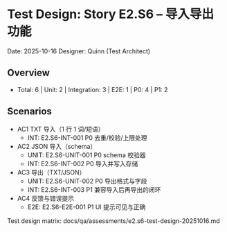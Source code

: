 # Test Design: Story E2.S6 – 导入导出功能

Date: 2025-10-16
Designer: Quinn (Test Architect)

## Overview
- Total: 6 | Unit: 2 | Integration: 3 | E2E: 1 | P0: 4 | P1: 2

## Scenarios
- AC1 TXT 导入（1 行 1 词/短语）
  - INT: E2.S6-INT-001 P0 去重/校验/上限处理
- AC2 JSON 导入（schema）
  - UNIT: E2.S6-UNIT-001 P0 schema 校验器
  - INT:  E2.S6-INT-002 P0 导入并写入存储
- AC3 导出（TXT/JSON）
  - UNIT: E2.S6-UNIT-002 P0 导出格式与字段
  - INT:  E2.S6-INT-003 P1 兼容导入后再导出的闭环
- AC4 反馈与错误提示
  - E2E:  E2.S6-E2E-001 P1 UI 提示可见与正确

Test design matrix: docs/qa/assessments/e2.s6-test-design-20251016.md
